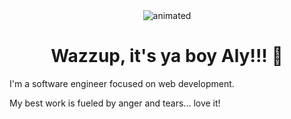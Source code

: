 
<div align="center">
  <img src="https://github.com/AlySFahmy/AlySFahmy/assets/25463701/4bf34f0c-6b21-49e7-b373-d0b15580aaf9" alt="animated" />
</div>


<h1 align="center"> Wazzup, it's ya boy Aly!!! 👋 </h1>


I'm a software engineer focused on web development.

My best work is fueled by anger and tears... love it!
